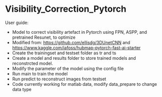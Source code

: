 # Visibility_Correction_Pytorch
User guide:
* Model to correct visibility artefact in Pytorch using FPN, ASPP, and pretrained Resunet, to optimize
* Modified from: https://github.com/ellisdg/3DUnetCNN and https://www.kaggle.com/iafoss/hubmap-pytorch-fast-ai-starter
* Create the trainingset and testset folder as tr and ts
* Create a model and results folder to store trained models and reconstrcted model.
* Modify the parameter of the model using the config file
* Run main to train the model
* Run predict to reconstruct images from testset
* Code currently working for matlab data, modify data_prepare to change data type
